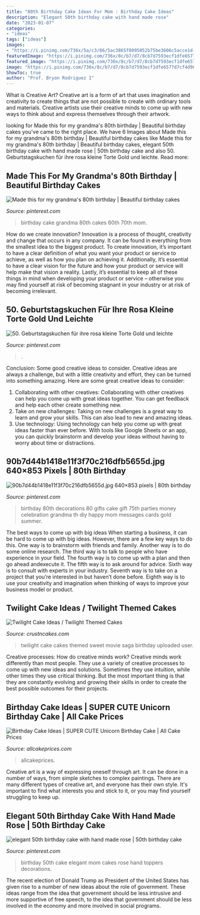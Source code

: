 ```yaml
---
title: "80th Birthday Cake Ideas For Mom : Birthday Cake Ideas"
description: "Elegant 50th birthday cake with hand made rose"
date: "2023-01-07"
categories:
- "ideas"
tags: ["ideas"]
images:
- "https://i.pinimg.com/736x/5a/c3/86/5ac3865f8095052b75be3606c5acce1d--th-birthday.jpg"
featuredImage: "https://i.pinimg.com/736x/8c/b7/d7/8cb7d7593ecf1dfe6577d7cf4d96f605.jpg"
featured_image: "https://i.pinimg.com/736x/8c/b7/d7/8cb7d7593ecf1dfe6577d7cf4d96f605.jpg"
image: "https://i.pinimg.com/736x/8c/b7/d7/8cb7d7593ecf1dfe6577d7cf4d96f605.jpg"
ShowToc: true
author: "Prof. Bryon Rodriguez I"
---
```



What is Creative Art?
Creative art is a form of art that uses imagination and creativity to create things that are not possible to create with ordinary tools and materials. Creative artists use their creative minds to come up with new ways to think about and express themselves through their artwork.

	

		
looking for Made this for my grandma&#039;s 80th birthday | Beautiful birthday cakes you've came to the right place. We have 6 Images about Made this for my grandma&#039;s 80th birthday | Beautiful birthday cakes like Made this for my grandma&#039;s 80th birthday | Beautiful birthday cakes, elegant 50th birthday cake with hand made rose | 50th birthday cake and also 50. Geburtstagskuchen für ihre rosa kleine Torte Gold und leichte. Read more:
		
    
## Made This For My Grandma&#039;s 80th Birthday | Beautiful Birthday Cakes

<img loading=lazy src="https://i.pinimg.com/736x/5a/c3/86/5ac3865f8095052b75be3606c5acce1d--th-birthday.jpg" onerror="this.onerror=null;this.src='https://tse3.mm.bing.net/th?id=OIP.ptc8KgrTg173so9NZcRcSwHaNK&amp;pid=15.1';" alt="Made this for my grandma&#039;s 80th birthday | Beautiful birthday cakes">

_Source: pinterest.com_

>birthday cake grandma 80th cakes 60th 70th mom. 

	

How do we create innovation?
Innovation is a process of thought, creativity and change that occurs in any company. It can be found in everything from the smallest idea to the biggest product. To create innovation, it’s important to have a clear definition of what you want your product or service to achieve, as well as how you plan on achieving it. Additionally, it’s essential to have a clear vision for the future and how your product or service will help make that vision a reality. Lastly, it’s essential to keep all of these things in mind when developing your product or service – otherwise you may find yourself at risk of becoming stagnant in your industry or at risk of becoming irrelevant.

    
## 50. Geburtstagskuchen Für Ihre Rosa Kleine Torte Gold Und Leichte

<img loading=lazy src="https://i.pinimg.com/736x/a9/91/c2/a991c21a04bf0f0e46445bf250f6bbed.jpg" onerror="this.onerror=null;this.src='https://tse4.mm.bing.net/th?id=OIP.6MD9DujeEOc5ge4C8KBgnAHaKU&amp;pid=15.1';" alt="50. Geburtstagskuchen für ihre rosa kleine Torte Gold und leichte">

_Source: pinterest.com_

>. 

	

Conclusion: Some good creative ideas to consider.
Creative ideas are always a challenge, but with a little creativity and effort, they can be turned into something amazing. Here are some great creative ideas to consider: 
1. Collaborating with other creatives: Collaborating with other creatives can help you come up with great ideas together. You can get feedback and help each other create something new. 
2. Take on new challenges: Taking on new challenges is a great way to learn and grow your skills. This can also lead to new and amazing ideas. 
3. Use technology: Using technology can help you come up with great ideas faster than ever before. With tools like Google Sheets or an app, you can quickly brainstorm and develop your ideas without having to worry about time or distractions.

    
## 90b7d44b1418e11f3f70c216dfb5655d.jpg 640×853 Pixels | 80th Birthday

<img loading=lazy src="https://i.pinimg.com/originals/e7/50/3a/e7503a80459e377f885345d357695233.jpg" onerror="this.onerror=null;this.src='https://tse3.mm.bing.net/th?id=OIP.Y_NeHKYU9ZeqSUAHymKJJwHaJ3&amp;pid=15.1';" alt="90b7d44b1418e11f3f70c216dfb5655d.jpg 640×853 pixels | 80th birthday">

_Source: pinterest.com_

>birthday 80th decorations 80 gifts cake gift 75th parties money celebration grandma th diy happy mom messages cards gold summer. 

	

The best ways to come up with big ideas
When starting a business, it can be hard to come up with big ideas. However, there are a few key ways to do this. One way is to brainstorm with friends and family. Another way is to do some online research. The third way is to talk to people who have experience in your field. The fourth way is to come up with a plan and then go ahead andexecute it. The fifth way is to ask around for advice. Sixth way is to consult with experts in your industry. Seventh way is to take on a project that you’re interested in but haven’t done before. Eighth way is to use your creativity and imagination when thinking of ways to improve your business model or product.

    
## Twilight Cake Ideas / Twilight Themed Cakes

<img loading=lazy src="http://www.crustncakes.com/blog/wp-content/uploads/2015/10/28813ed937463f0f5addd8d475c81594-686x1024.jpg" onerror="this.onerror=null;this.src='https://tse1.mm.bing.net/th?id=OIP.bDgU-Q0_-DP_iTaHVW9E0AHaLD&amp;pid=15.1';" alt="Twilight Cake Ideas / Twilight Themed Cakes">

_Source: crustncakes.com_

>twilight cake cakes themed sweet movie saga birthday uploaded user. 

	

Creative processes: How do creative minds work?
Creative minds work differently than most people. They use a variety of creative processes to come up with new ideas and solutions. Sometimes they use intuition, while other times they use critical thinking. But the most important thing is that they are constantly evolving and growing their skills in order to create the best possible outcomes for their projects.

    
## Birthday Cake Ideas | SUPER CUTE Unicorn Birthday Cake | All Cake Prices

<img loading=lazy src="http://www.allcakeprices.com/wp-content/uploads/2017/05/Wanna-Be-a-Super-Mom-Order-This-SUPER-CUTE-Unicorn-Birthday-Cake-From-Craftsy.jpg" onerror="this.onerror=null;this.src='https://tse4.mm.bing.net/th?id=OIP.ImcPmbK-ND7FNlAS32gp8wHaIb&amp;pid=15.1';" alt="Birthday Cake Ideas | SUPER CUTE Unicorn Birthday Cake | All Cake Prices">

_Source: allcakeprices.com_

>allcakeprices. 

	

Creative art is a way of expressing oneself through art. It can be done in a number of ways, from simple sketches to complex paintings. There are many different types of creative art, and everyone has their own style. It's important to find what interests you and stick to it, or you may find yourself struggling to keep up.

    
## Elegant 50th Birthday Cake With Hand Made Rose | 50th Birthday Cake

<img loading=lazy src="https://i.pinimg.com/736x/8c/b7/d7/8cb7d7593ecf1dfe6577d7cf4d96f605.jpg" onerror="this.onerror=null;this.src='https://tse2.mm.bing.net/th?id=OIP.ZXnT-lCyLAV3TVJBddD2CwHaJ4&amp;pid=15.1';" alt="elegant 50th birthday cake with hand made rose | 50th birthday cake">

_Source: pinterest.com_

>birthday 50th cake elegant mom cakes rose hand toppers decorations. 

	

The recent election of Donald Trump as President of the United States has given rise to a number of new ideas about the role of government. These ideas range from the idea that government should be less intrusive and more supportive of free speech, to the idea that government should be less involved in the economy and more involved in social programs.

